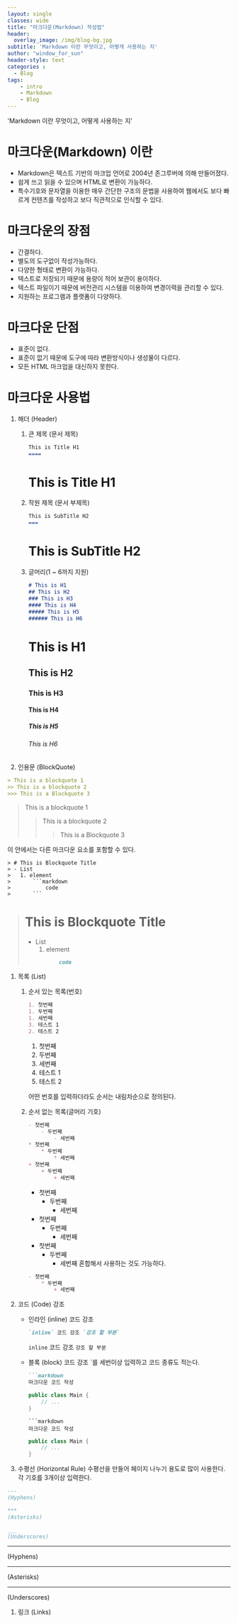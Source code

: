 ```yaml
--- 
layout: single
classes: wide
title: "마크다운(Markdown) 작성법"
header:
  overlay_image: /img/blog-bg.jpg
subtitle: 'Markdown 이란 무엇이고, 어떻게 사용하는 지'
author: "window_for_sun"
header-style: text
categories :
  - Blog
tags:
	- intro
	- Markdown
	- Blog
---  
```


'Markdown 이란 무엇이고, 어떻게 사용하는 지'

# 마크다운(Markdown) 이란
- Markdown은 텍스트 기반의 마크업 언어로 2004년 존그루버에 의해 만들어졌다.
- 쉽게 쓰고 읽을 수 있으며 HTML로 변환이 가능하다.
- 특수기호와 문자열을 이용한 매우 간단한 구조의 문법을 사용하여 웹에서도 보다 빠르게 컨텐츠를 작성하고 보다 직관적으로 인식할 수 있다.

# 마크다운의 장점
- 간결하다.
- 별도의 도구없이 작성가능하다.
- 다양한 형태로 변환이 가능하다.
- 텍스트로 저장되기 때문에 용량이 적어 보관이 용이하다.
- 텍스트 파일이기 때문에 버전관리 시스템을 이용하여 변경이력을 관리할 수 있다.
- 지원하는 프로그램과 플랫폼이 다양하다.

# 마크다운 단점
- 표준이 없다.
- 표준이 없기 때문에 도구에 따라 변환방식이나 생성물이 다르다.
- 모든 HTML 마크업을 대신하지 못한다.

# 마크다운 사용법
1. 해더 (Header)
	1. 큰 제목 (문서 제목)
		```markdown
		This is Title H1
		====
		``` 
		  
		This is Title H1
		=====
	1. 작원 제목 (문서 부제목)
		```markdown
		This is SubTitle H2
		===
		```  
		
		This is SubTitle H2
		===
	1. 글머리(1 ~ 6까지 지원)
		```markdown
		# This is H1
		## This is H2
		### This is H3
		#### This is H4
		##### This is H5
		###### This is H6
		```  
		
		# This is H1
		## This is H2
		### This is H3
		#### This is H4
		##### This is H5
		###### This is H6
		
1. 인용문 (BlockQuote)
```markdown
> This is a blockquote 1
>> This is a blockquote 2
>>> This is a Blockquote 3
```  
> This is a blockquote 1
>> This is a blockquote 2
>>> This is a Blockquote 3  

이 안에서는 다른 마크다운 요소를 포함할 수 있다.
```
> # This is Blockquote Title
> - List
> 	1. element
>		```markdown
>			code
>		```
```  

> # This is Blockquote Title
> - List
> 	1. element
>		```markdown
>			code
>		```  

1. 목록 (List)
	1. 순서 있는 목록(번호)
		```markdown
		1. 첫번째
		1. 두번째
		1. 세번째
		3. 테스트 1
		2. 테스트 2
		```  
		
		1. 첫번째
		1. 두번째
		1. 세번째
		3. 테스트 1
		2. 테스트 2
		
		어떤 번호를 입력하더라도 순서는 내림차순으로 정의된다.
		
	1. 순서 없는 목록(글머리 기호)
		```markdown
		- 첫번째
			- 두번째
				- 세번째
		* 첫번째
			* 두번째
				* 세번째
		+ 첫번째
			+ 두번째
				+ 세번째
		```  
		
		- 첫번째
			- 두번째
				- 세번째
		* 첫번째
			* 두번째
				* 세번째
		+ 첫번째
			+ 두번째
				+ 세번째
		혼합해서 사용하는 것도 가능하다.
		
		```markdown
		- 첫번째
			* 두번째
				+ 세번째
		```  
		
1. 코드 (Code) 강조
	- 인라인 (inline) 코드 강조
		```markdown
		`inline` 코드 강조 `강조 할 부분`
		```  
		
		`inline` 코드 강조 `강조 할 부분`
		
	- 블록 (block) 코드 강조
		`를 세번이상 입력하고 코드 종류도 적는다.
		
		```markdown
		```markdown
		마크다운 코드 작성
		```
		
		```java
		public class Main {
			// ...
		}
		```
		
		``` 
		```markdown
		마크다운 코드 작성
		```  
		
		```java
		public class Main {
			// ...
		}
		```  
		
1. 수평선 (Horizontal Rule)
수평선을 만들어 페이지 나누기 용도로 많이 사용한다. 각 기호를 3개이상 입력한다.

```markdown
--- 
(Hyphens)

***
(Asterisks)

___
(Underscores)
``` 

--- 
(Hyphens)

***
(Asterisks)

___
(Underscores)

1. 링크 (Links)

